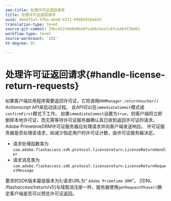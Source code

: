 ```yaml
---
seo-title: 处理许可证退回请求
title: 处理许可证退回请求
uuid: 994df5af-476a-4ee8-b371-8900241be83d
translation-type: tm+mt
source-git-commit: 29bc8323460d9be0fce66cbea7c6fce46df20d61
workflow-type: tm+mt
source-wordcount: '152'
ht-degree: 0%

---
```



# 处理许可证返回请求{#handle-license-return-requests}

如果客户端应用程序需要返回许可证，它将调用`DRMManager.returnVoucher()` Actionscript API来启动该过程。 此API可以在`immediateCommit`模式或`confirmFirst`模式下工作。 如果`immediateCommit`设置为`true`，则客户端将立即删除本地许可证，而无需等待许可证服务器确认其已收到返回许可证的请求。 Adobe PrimetimeDRM许可证服务器应处理请求并向客户端发送响应。 许可证服务器是否处理该请求，如减少指定用户的许可证计数，由许可证服务器决定。

* 请求处理函数类为`com.adobe.flashaccess.sdk.protocol.licensereturn.LicenseReturnHandler`
* 请求消息类为`com.adobe.flashaccess.sdk.protocol.licensereturn.LicenseReturnRequestMessage`

要求的SDK版本最低版本为5;请求URL为“ `Adobe Primetime DRM`”。 [!DNL /flashaccess/lreturn/v5]与域取消注册一样，服务器使用`getRequestPhase()`确定客户端是否可以预览许可证返回。
